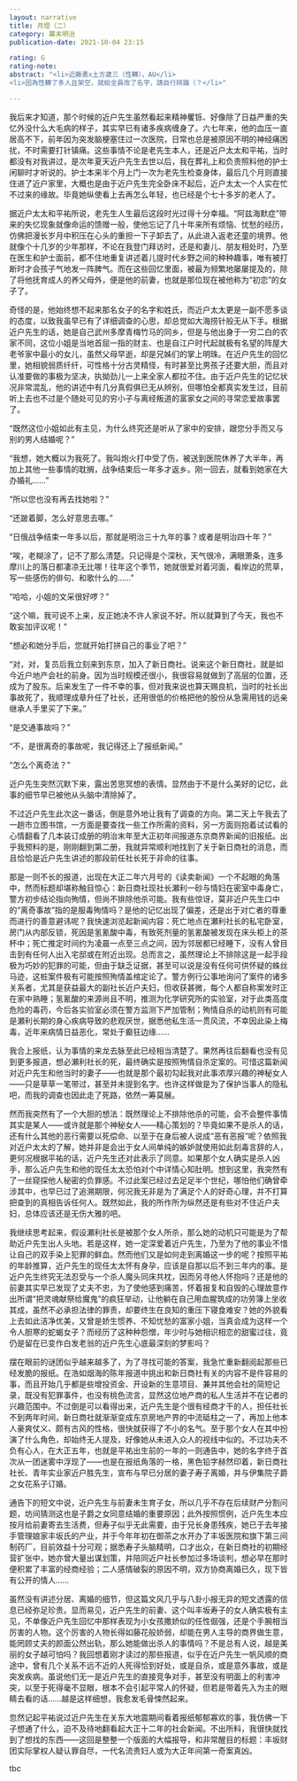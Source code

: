 ```yaml
---
layout: narrative
title: 月燈（二）
category: 幕末明治
publication-date: 2021-10-04 23:15

rating: G
rating-note:
abstract: "<li>近藤勇x土方歲三（性轉），AU</li>
<li>因為性轉了多人且架空，就給全員改了名字，請自行辨識（？</li>"

---
```


我后来才知道，那个时候的近户先生虽然看起来精神矍铄、好像除了日益严重的失忆外没什么大毛病的样子，其实早已有诸多疾病缠身了。六七年来，他的血压一直居高不下，前年因为突发脑梗塞住过一次医院，日常也总是被原因不明的神经痛困扰，不时需要打针镇痛。这些事情不论是老先生本人，还是近户太太和平祐，当时都没有对我讲过，是次年夏天近户先生去世以后，我在葬礼上和负责照料他的护士闲聊时才听说的。护士本来半个月上门一次为老先生检查身体，最后几个月则直接住进了近户家里，大概也是由于近户先生完全卧床不起后，近户太太一个人实在忙不过来的缘故。毕竟她纵使看上去再怎么年轻，也已经是个七十多岁的老人了。
 
据近户太太和平祐所说，老先生人生最后这段时光过得十分幸福。“阿兹海默症”带来的失忆现象就像命运的馈赠一般，使他忘记了几十年来所有烦恼、忧愁的经历，仿佛把漫长岁月中积压在心头的重担一下子卸去了，从此进入返老还童的境界。他就像个十几岁的少年那样，不论在我登门拜访时，还是和妻儿、朋友相处时，乃至在医生和护士面前，都不住地重复讲述着儿提时代乡野之间的种种趣事，唯有被打断时才会孩子气地发一阵脾气。而在这些回忆里面，被最为频繁地屡屡提及的，除了将他抚育成人的养父母外，便是他的前妻，也就是那位现在被他称为“初恋”的女子了。
 
奇怪的是，他始终想不起来那名女子的名字和姓氏，而近户太太更是一副不愿多谈的态度，以致我虽早已有了详细调查的心思，却总觉如大海捞针般无从下手。根据近户先生的话，她是自己武州多摩青梅竹马的同乡，但是与他出身于一穷二白的农家不同，这位小姐是当地首屈一指的财主、也是自江户时代起就极有名望的阵屋大老爷家中最小的女儿，虽然父母早逝，却是兄姊们的掌上明珠。在近户先生的回忆里，她相貌弱质纤纤，可性格十分古灵精怪，有时甚至比男孩子还要大胆，而且对认准要做的事极为坚决，执拗劲儿一上来全家人都拉不住。由于近户先生的记忆状况非常混乱，他的讲述中有几分真假俱已无从辨别，但哪怕全都真实发生过，目前听上去也不过是个随处可见的穷小子与离经叛道的富家女之间的寻常恋爱故事罢了。
 
“既然这位小姐如此有主见，为什么终究还是听从了家中的安排，跟您分手而又与别的男人结婚呢？”
 
“我想，她大概以为我死了。我叫炮火打中受了伤，被送到医院休养了大半年，再加上其他一些事情的耽搁，战争结束后一年多才返乡。刚一回去，就看到她家在大办婚礼……”
 
“所以您也没有再去找她啦？”
 
“还跛着脚，怎么好意思去哪。”
 
“日俄战争结束一年多以后，那就是明治三十九年的事？或者是明治四十年？”
 
“唉，老糊涂了，记不了那么清楚。只记得是个深秋，天气很冷，满眼萧条，连多摩川上的落日都凄凉无比哪！往年这个季节，她就很爱对着河面，看岸边的荒草，写一些感伤的俳句、和歌什么的……”
 
“哈哈，小姐的文采很好啰？”
 
“这个嘛，我可说不上来，反正她决不许人家说不好。所以就算到了今天，我也不敢妄加评议呢！“
 
“想必和她分手后，您就开始打拼自己的事业了吧？”
 
“对，对，复员后我立刻来到东京，加入了新日商社。说来这个新日商社，就是如今近户地产会社的前身。因为当时规模还很小，我很容易就做到了高层的位置，还成为了股东。后来发生了一件不幸的事，但对我来说也算天赐良机，当时的社长出事故死了，我顺理成章升任了社长，还用很低的价格把他的股份从急需用钱的远亲继承人手里买了下来。”
 
“是交通事故吗？”
 
“不，是很离奇的事故呢，我记得还上了报纸新闻。”
 
“怎么个离奇法？”
 
近户先生突然沉默下来，露出苦思冥想的表情。显然由于不是什么美好的记忆，此事的细节早已被他从头脑中清除掉了。
 
不过近户先生此次这一番话，倒是意外地让我有了调查的方向。第二天上午我去了一趟市立图书馆，一方面是要查找一些工作所需的资料，另一方面则抱着试试看的心情翻看了几本装订成册的明治末年至大正初年间报道东京商界新闻的旧报纸。出乎我预料的是，刚刚翻到第二册，我就异常顺利地找到了关于新日商社的消息，而且恰恰是近户先生讲述的那段前任社长死于非命的往事。
 
那是一则不长的报道，出现在大正二年六月号的《读卖新闻》一个不起眼的角落中，然而标题却堪称触目惊心：新日商社现社长瀬利一砂与情妇在密室中毒身亡，警方初步结论指向殉情，但尚不排除他杀可能。我有些惊讶，莫非近户先生口中的“离奇事故”指的是服毒殉情吗？是他的记忆出现了偏差，还是出于对亡者的尊重而进行的善意避讳呢？我快速浏览起新闻内容：死亡地点在瀬利社长的私宅卧室，房门从内部反锁，死因是氢氰酸中毒，有致死剂量的氢氰酸被发现在床头柜上的茶杯中；死亡推定时间约为凌晨一点至三点之间，因为邻居都已经睡下，没有人曾目击到有任何人出入宅邸或在附近出现。总而言之，虽然理论上不排除这是一起手段极为巧妙的犯罪的可能，但由于缺乏证据，甚至可以说是没有任何可供怀疑的蛛丝马迹，这桩案件极有可能按照殉情盖棺定论了。警方例行公事地询问了案件的诸多关系者，尤其是获益最大的副社长近户夫妇，但收获甚微，每个人都自称案发时正在家中熟睡；氢氰酸的来源尚且不明，推测为化学研究所的实验室，对于此类高度危险的毒药，今后各实验室必须在警方监测下严加管制；殉情自杀的动机则有可能是瀬利长期的身心疾病导致的悲观厌世，据悉他私生活一贯风流，不幸因此染上梅毒，近年来病情日益恶化，常处于癫狂边缘……
 
我合上报纸，认为事情的来龙去脉至此已经相当清楚了。果然再往后翻看也没有见到更多报道，想必瀬利社长的死，最终确实是按照殉情自杀定案的。可惜这篇新闻对近户先生和他当时的妻子——也就是那个最初勾起我对此事浓厚兴趣的神秘女人——只是草草一笔带过，甚至并未提到名字。也许这样做是为了保护当事人的隐私吧，而我的调查也因此走了死路，依然一筹莫展。
 
然而我突然有了一个大胆的想法：既然理论上不排除他杀的可能，会不会整件事情其实是某人——或许就是那个神秘女人——精心策划的？毕竟如果不是杀人的话，还有什么其他的恶行需要以死偿命、以至于在身后被人说成“恶有恶报”呢？依照我对近户太太的了解，她并非是会出于女人间单纯的嫉妒就使用如此刻毒言辞的人，更何况根据平祐的话，近户先生还对此表示了同意。如果那个女人确实是杀人凶手，那么近户先生和他的现任太太恐怕对个中详情心知肚明。想到这里，我突然有了一丝窥探他人秘密的负罪感。不过此案已经过去足足半个世纪，哪怕他们确曾牵涉其中，也早已过了追溯期限，何况我无非是为了满足个人的好奇心理，并不打算把查到的真相告诉任何人。既然如此，我的所作所为纵然还是有些对不住近户夫妇，总体应该还是无伤大雅的吧。
 
我继续思考起来，假设瀬利社长是被那个女人所杀，那么她的动机只可能是为了帮助近户先生出人头地。若是这样，她一定深爱着近户先生，乃至为了他的事业不惜让自己的双手染上犯罪的鲜血。然而他们又是如何走到离婚这一步的呢？按照平祐的年龄推算，近户先生的现任太太怀有身孕，应该是自那以后不到三年内的事。是近户先生终究无法忍受与一个杀人魔头同床共枕，因而另寻他人怀抱吗？还是他的前妻其实早已发现了丈夫不忠，为了使他感到痛苦，怀着报复和自毁的心理故意作出所谓“把灵魂献祭给魔鬼”的疯狂举动，让他躺在自己用血腥筑成的功劳簿上坐收其成，虽然不必承担法律的罪责，却要终生在良知的重压下寝食难安？她的外貌看上去如此洁净优美，又曾是娇生惯养、不知忧愁的富家小姐，当真会成为这样一个令人胆寒的蛇蝎女子？而经历了这种种怨憎，年少时与她相识相恋的甜蜜过往，竟仍是留在已变作白发老翁的近户先生心底最深刻的梦影吗？
 
摆在眼前的谜团似乎越来越多了，为了寻找可能的答案，我急忙重新翻阅起那些已经发脆的报纸。在浩如烟海的陈年报道中挑出和新日商社有关的内容不是件容易的事，而且开始几乎都是些增投资金、开设新的生意项目、兼并其他会社的简短记录，既没有犯罪事件，也没有桃色流言，显然这位地产商的私人生活并不在记者的兴趣范围中。不过倒是可以看得出来，近户先生是个很有经商才干的人，担任社长不到两年时间，新日商社就渐渐变成东京房地产界的中流砥柱之一了，再加上他本人豪爽仗义、颇有古风的性格，很快就获得了不小的名气。至于那个女人在其中扮演了什么角色，却始终无人提及，好像她从未进入众人的视线中似的。不过功夫不负有心人，在大正五年，也就是平祐出生前的一年的一则通告中，她的名字终于首次从一团迷雾中浮现了——也是在报纸角落的一格，黑色铅字赫然印着，新日商社社长、青年实业家近户胜先生，宣布与早已分居的妻子寿子离婚，并与伊集院子爵之女花系子订婚。
 
通告下的短文中说，近户先生与前妻未生育子女，所以几乎不存在后续财产分割问题，坊间猜测这也是子爵之女同意结婚的重要原因；此外按照惯例，近户先生本应按月给前妻寄去生活费，但寿子似乎无此需要，由于兄长身患残疾，她已于去年接手管理娘家丰坂氏的产业，并于今年年初在御茶之水开办了丰坂医院和旗下第三间制药厂，目前效益十分可观；据悉寿子头脑精明，口才出众，在新日商社的初期经营扩张中，她亦曾大量出谋划策，并陪同近户社长参加过多场谈判，想必早在那时便积累了丰富的经商经验；二人感情破裂的原因不明，双方协商离婚已久，现下皆有公开的情人……
 
虽然没有讲述分居、离婚的细节，但这篇文风几乎与八卦小报无异的短文透露的信息已经弥足珍贵。显而易见，近户先生的前妻、这个叫丰坂寿子的女人确实极有主见，不单像近户先生回忆中那样表现为小女孩撒娇似的任性倔强，还是个手腕相当厉害的人物。这个厉害的人物长得如藤花般娇弱，却能在男人主导的商界做生意，能罔顾丈夫的颜面公然出轨，那么她能做出杀人的事情吗？不是总有人说，越是美丽的女子越可怕吗？我回想着刚才读过的那些报道，似乎在近户先生一帆风顺的商途中，曾有几个关系不远不近的人死得恰到好处，或是自杀，或是意外事故，或是突发疾病。虽说他们无一是近户先生的直接竞争对手，甚至没有明面上的利害冲突，以至于死得毫不显眼，根本不会引起平常人的怀疑，但若是带着先入为主的眼睛去看的话……越是这样细想，我愈发毛骨悚然起来。
 
忽然记起平祐说过近户先生在关东大地震期间看着报纸郁郁寡欢的事，我仿佛一下子想通了什么，迫不及待地翻看起大正十二年的社会新闻。不出所料，我很快就找到了想找的东西——这回是整整一个版面的大幅报导，和非常醒目的标题：丰坂财团实际掌权人疑认罪自尽，一代名流贵妇人或为大正年间第一奇案真凶。

tbc
